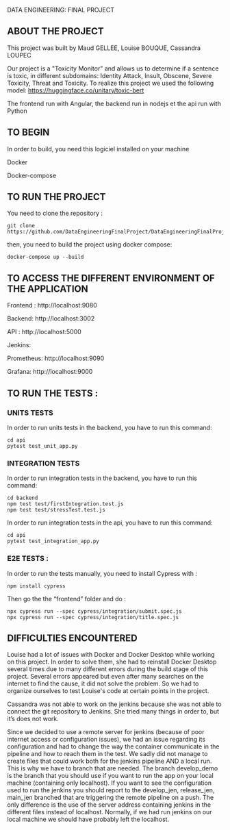  DATA ENGINEERING:  FINAL PROJECT

## ABOUT THE PROJECT
This project was built by Maud GELLEE, Louise BOUQUE, Cassandra LOUPEC

Our project is a "Toxicity Monitor" and allows us to determine if a sentence is toxic, in different subdomains: Identity Attack, Insult, Obscene, Severe Toxicity, Threat and Toxicity. To realize this project we used the following model: https://huggingface.co/unitary/toxic-bert

The frontend run with Angular, the backend run in nodejs et the api run with Python

## TO BEGIN
In order to build, you need this logiciel installed on your machine

Docker 

Docker-compose 



## TO RUN THE PROJECT
You need to clone the repository : 

    git clone https://github.com/DataEngineeringFinalProject/DataEngineeringFinalProject.git

then, you need to build the project using docker compose:

 	docker-compose up --build
  

  
## TO ACCESS THE DIFFERENT ENVIRONMENT OF THE APPLICATION

  Frontend : http://localhost:9080

  Backend: http://localhost:3002

  API : http://localhost:5000

  Jenkins:

  Prometheus: http://localhost:9090

  Grafana: http://localhost:9000


## TO RUN THE TESTS : 
### UNITS TESTS
In order to run units tests in the backend, you have to run this command:

    cd api
	pytest test_unit_app.py

### INTEGRATION TESTS
In order to run  integration tests in the backend, you have to run this command:

	cd backend
	npm test test/firstIntegration.test.js
	npm test test/stressTest.test.js

In order to run  integration tests in the api, you have to run this command:

	cd api
	pytest test_integration_app.py


### E2E TESTS :
In order to run the tests manually, you need to install Cypress with :

    npm install cypress

Then go the the “frontend” folder and do :

    npx cypress run --spec cypress/integration/submit.spec.js
    npx cypress run --spec cypress/integration/title.spec.js
	   
## DIFFICULTIES ENCOUNTERED

Louise had a lot of issues with Docker and Docker Desktop while working on this project. In order to solve them, she had to reinstall Docker Desktop several times due to many different errors during the build stage of this project. Several errors appeared but even after many searches on the internet to find the cause, it did not solve the problem. So we had to organize ourselves to test Louise's code at certain points in the project.

Cassandra was not able to work on the jenkins because she was not able to connect the git repository to Jenkins. She tried many things in order to, but it’s does not work.

Since we decided to use a remote server for jenkins (because of poor internet access or configuration issues), we had an issue regarding its configuration and had to change the way the container communicate in the pipeline and how to reach them in the test. We sadly did not manage to create files that could work both for the jenkins pipeline AND a local run. This is why we have to branch that are needed. The branch develop_demo is the branch that you should use if you want to run the app on your local machine (containing only localhost). If you want to see the configuration used to run the jenkins you should report to the develop_jen, release_jen, main_jen branched that are triggering the remote pipeline on a push. The only difference is the use of the server address containing jenkins in the different files instead of localhost. 
Normally, if we had run jenkins on our local machine we should have probably left the localhost.
